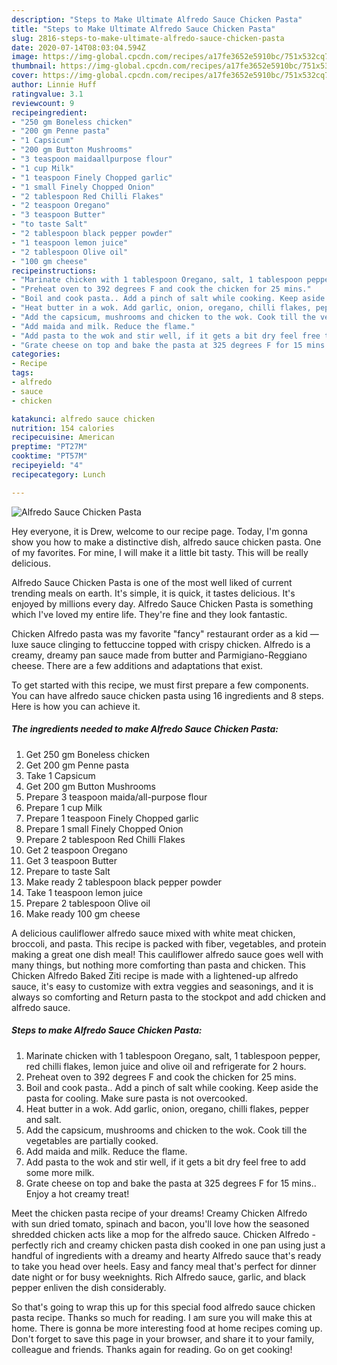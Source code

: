 ```yaml
---
description: "Steps to Make Ultimate Alfredo Sauce Chicken Pasta"
title: "Steps to Make Ultimate Alfredo Sauce Chicken Pasta"
slug: 2816-steps-to-make-ultimate-alfredo-sauce-chicken-pasta
date: 2020-07-14T08:03:04.594Z
image: https://img-global.cpcdn.com/recipes/a17fe3652e5910bc/751x532cq70/alfredo-sauce-chicken-pasta-recipe-main-photo.jpg
thumbnail: https://img-global.cpcdn.com/recipes/a17fe3652e5910bc/751x532cq70/alfredo-sauce-chicken-pasta-recipe-main-photo.jpg
cover: https://img-global.cpcdn.com/recipes/a17fe3652e5910bc/751x532cq70/alfredo-sauce-chicken-pasta-recipe-main-photo.jpg
author: Linnie Huff
ratingvalue: 3.1
reviewcount: 9
recipeingredient:
- "250 gm Boneless chicken"
- "200 gm Penne pasta"
- "1 Capsicum"
- "200 gm Button Mushrooms"
- "3 teaspoon maidaallpurpose flour"
- "1 cup Milk"
- "1 teaspoon Finely Chopped garlic"
- "1 small Finely Chopped Onion"
- "2 tablespoon Red Chilli Flakes"
- "2 teaspoon Oregano"
- "3 teaspoon Butter"
- "to taste Salt"
- "2 tablespoon black pepper powder"
- "1 teaspoon lemon juice"
- "2 tablespoon Olive oil"
- "100 gm cheese"
recipeinstructions:
- "Marinate chicken with 1 tablespoon Oregano, salt, 1 tablespoon pepper, red chilli flakes, lemon juice and olive oil and refrigerate for 2 hours."
- "Preheat oven to 392 degrees F and cook the chicken for 25 mins."
- "Boil and cook pasta.. Add a pinch of salt while cooking. Keep aside the pasta for cooling. Make sure pasta is not overcooked."
- "Heat butter in a wok. Add garlic, onion, oregano, chilli flakes, pepper and salt."
- "Add the capsicum, mushrooms and chicken to the wok. Cook till the vegetables are partially cooked."
- "Add maida and milk. Reduce the flame."
- "Add pasta to the wok and stir well, if it gets a bit dry feel free to add some more milk."
- "Grate cheese on top and bake the pasta at 325 degrees F for 15 mins.. Enjoy a hot creamy treat!"
categories:
- Recipe
tags:
- alfredo
- sauce
- chicken

katakunci: alfredo sauce chicken 
nutrition: 154 calories
recipecuisine: American
preptime: "PT27M"
cooktime: "PT57M"
recipeyield: "4"
recipecategory: Lunch

---
```



![Alfredo Sauce Chicken Pasta](https://img-global.cpcdn.com/recipes/a17fe3652e5910bc/751x532cq70/alfredo-sauce-chicken-pasta-recipe-main-photo.jpg)

Hey everyone, it is Drew, welcome to our recipe page. Today, I'm gonna show you how to make a distinctive dish, alfredo sauce chicken pasta. One of my favorites. For mine, I will make it a little bit tasty. This will be really delicious.

Alfredo Sauce Chicken Pasta is one of the most well liked of current trending meals on earth. It's simple, it is quick, it tastes delicious. It's enjoyed by millions every day. Alfredo Sauce Chicken Pasta is something which I've loved my entire life. They're fine and they look fantastic.

Chicken Alfredo pasta was my favorite &#34;fancy&#34; restaurant order as a kid — luxe sauce clinging to fettuccine topped with crispy chicken. Alfredo is a creamy, dreamy pan sauce made from butter and Parmigiano-Reggiano cheese. There are a few additions and adaptations that exist.


To get started with this recipe, we must first prepare a few components. You can have alfredo sauce chicken pasta using 16 ingredients and 8 steps. Here is how you can achieve it.

<!--inarticleads1-->

##### The ingredients needed to make Alfredo Sauce Chicken Pasta:

1. Get 250 gm Boneless chicken
1. Get 200 gm Penne pasta
1. Take 1 Capsicum
1. Get 200 gm Button Mushrooms
1. Prepare 3 teaspoon maida/all-purpose flour
1. Prepare 1 cup Milk
1. Prepare 1 teaspoon Finely Chopped garlic
1. Prepare 1 small Finely Chopped Onion
1. Prepare 2 tablespoon Red Chilli Flakes
1. Get 2 teaspoon Oregano
1. Get 3 teaspoon Butter
1. Prepare to taste Salt
1. Make ready 2 tablespoon black pepper powder
1. Take 1 teaspoon lemon juice
1. Prepare 2 tablespoon Olive oil
1. Make ready 100 gm cheese


A delicious cauliflower alfredo sauce mixed with white meat chicken, broccoli, and pasta. This recipe is packed with fiber, vegetables, and protein making a great one dish meal! This cauliflower alfredo sauce goes well with many things, but nothing more comforting than pasta and chicken. This Chicken Alfredo Baked Ziti recipe is made with a lightened-up alfredo sauce, it&#39;s easy to customize with extra veggies and seasonings, and it is always so comforting and Return pasta to the stockpot and add chicken and alfredo sauce. 

<!--inarticleads2-->

##### Steps to make Alfredo Sauce Chicken Pasta:

1. Marinate chicken with 1 tablespoon Oregano, salt, 1 tablespoon pepper, red chilli flakes, lemon juice and olive oil and refrigerate for 2 hours.
1. Preheat oven to 392 degrees F and cook the chicken for 25 mins.
1. Boil and cook pasta.. Add a pinch of salt while cooking. Keep aside the pasta for cooling. Make sure pasta is not overcooked.
1. Heat butter in a wok. Add garlic, onion, oregano, chilli flakes, pepper and salt.
1. Add the capsicum, mushrooms and chicken to the wok. Cook till the vegetables are partially cooked.
1. Add maida and milk. Reduce the flame.
1. Add pasta to the wok and stir well, if it gets a bit dry feel free to add some more milk.
1. Grate cheese on top and bake the pasta at 325 degrees F for 15 mins.. Enjoy a hot creamy treat!


Meet the chicken pasta recipe of your dreams! Creamy Chicken Alfredo with sun dried tomato, spinach and bacon, you&#39;ll love how the seasoned shredded chicken acts like a mop for the alfredo sauce. Chicken Alfredo - perfectly rich and creamy chicken pasta dish cooked in one pan using just a handful of ingredients with a dreamy and hearty Alfredo sauce that&#39;s ready to take you head over heels. Easy and fancy meal that&#39;s perfect for dinner date night or for busy weeknights. Rich Alfredo sauce, garlic, and black pepper enliven the dish considerably. 

So that's going to wrap this up for this special food alfredo sauce chicken pasta recipe. Thanks so much for reading. I am sure you will make this at home. There is gonna be more interesting food at home recipes coming up. Don't forget to save this page in your browser, and share it to your family, colleague and friends. Thanks again for reading. Go on get cooking!
